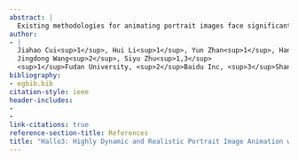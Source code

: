 ```yaml
---
abstract: |
  Existing methodologies for animating portrait images face significant challenges, particularly in handling non-frontal perspectives, rendering dynamic objects around the portrait, and generating immersive, realistic backgrounds. In this paper, we introduce the first application of a pretrained transformer-based video generative model that demonstrates strong generalization capabilities and generates highly dynamic, realistic videos for portrait animation, effectively addressing these challenges. The adoption of a new video backbone model makes previous U-Net-based methods for identity maintenance, audio conditioning, and video extrapolation inapplicable. To address this limitation, we design an identity reference network consisting of a causal 3D VAE combined with a stacked series of transformer layers, ensuring consistent facial identity across video sequences. Additionally, we investigate various speech audio conditioning and motion frame mechanisms to enable the generation of continuous video driven by speech audio. Our method is validated through experiments on benchmark and newly proposed wild datasets, demonstrating substantial improvements over prior methods in generating realistic portraits characterized by diverse orientations within dynamic and immersive scenes. Further visualizations and the source code are available at: [https://fudan-generative-vision.github.io/hallo3](https://fudan-generative-vision.github.io/hallo3/#/).
author:
- |
  Jiahao Cui<sup>1</sup>, Hui Li<sup>1</sup>, Yun Zhan<sup>1</sup>, Hanlin Shang<sup>1</sup>, Kaihui Cheng<sup>1</sup>, Yuqi Ma<sup>1</sup>, Shan Mu<sup>1</sup>, Hang Zhou<sup>2</sup>,  
  Jingdong Wang<sup>2</sup>, Siyu Zhu<sup>1,3</sup>  
  <sup>1</sup>Fudan University, <sup>2</sup>Baidu Inc, <sup>3</sup>Shanghai Academy of AI for Science  
bibliography:
- egbib.bib
citation-style: ieee
header-includes:
- 
- 
link-citations: true
reference-section-title: References
title: "Hallo3: Highly Dynamic and Realistic Portrait Image Animation with Diffusion Transformer Networks"
---
```






